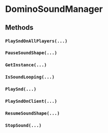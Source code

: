 # DominoSoundManager

## Methods

### `PlaySndOnAllPlayers(...)`

### `PauseSoundShape(...)`

### `GetInstance(...)`

### `IsSoundLooping(...)`

### `PlaySnd(...)`

### `PlaySndOnClient(...)`

### `ResumeSoundShape(...)`

### `StopSound(...)`
